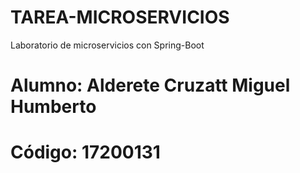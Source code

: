 # TAREA-MICROSERVICIOS
Laboratorio de microservicios con Spring-Boot
<h1>Alumno: Alderete Cruzatt Miguel Humberto</h1>
<h1>Código: 17200131</h1>
